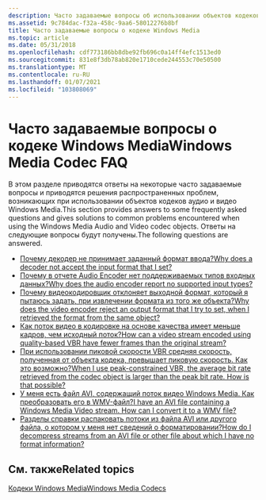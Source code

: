 ```yaml
---
description: Часто задаваемые вопросы об использовании объектов кодеков аудио и видео Windows Media.
ms.assetid: 9c784dac-f32a-458c-9aa6-58012276b8bf
title: Часто задаваемые вопросы о кодеке Windows Media
ms.topic: article
ms.date: 05/31/2018
ms.openlocfilehash: cdf773186bb8dbe92fb696c0a14ff4efc1513ed0
ms.sourcegitcommit: 831e8f3db78ab820e1710cede244553c70e50500
ms.translationtype: MT
ms.contentlocale: ru-RU
ms.lasthandoff: 01/07/2021
ms.locfileid: "103808069"
---
```

# <a name="windows-media-codec-faq"></a><span data-ttu-id="c4a84-103">Часто задаваемые вопросы о кодеке Windows Media</span><span class="sxs-lookup"><span data-stu-id="c4a84-103">Windows Media Codec FAQ</span></span>

<span data-ttu-id="c4a84-104">В этом разделе приводятся ответы на некоторые часто задаваемые вопросы и приводятся решения распространенных проблем, возникающих при использовании объектов кодеков аудио и видео Windows Media.</span><span class="sxs-lookup"><span data-stu-id="c4a84-104">This section provides answers to some frequently asked questions and gives solutions to common problems encountered when using the Windows Media Audio and Video codec objects.</span></span> <span data-ttu-id="c4a84-105">Ответы на следующие вопросы будут получены.</span><span class="sxs-lookup"><span data-stu-id="c4a84-105">The following questions are answered.</span></span>

-   [<span data-ttu-id="c4a84-106">Почему декодер не принимает заданный формат ввода?</span><span class="sxs-lookup"><span data-stu-id="c4a84-106">Why does a decoder not accept the input format that I set?</span></span>](whydoesadecoderdmonotaccepttheinputformatthatiset.md)
-   [<span data-ttu-id="c4a84-107">Почему в отчете Audio Encoder нет поддерживаемых типов входных данных?</span><span class="sxs-lookup"><span data-stu-id="c4a84-107">Why does the audio encoder report no supported input types?</span></span>](whydoestheaudioencoderdmoreportnosupportedinputtyp.md)
-   [<span data-ttu-id="c4a84-108">Почему видеокодировщик отклоняет выходной формат, который я пытаюсь задать, при извлечении формата из того же объекта?</span><span class="sxs-lookup"><span data-stu-id="c4a84-108">Why does the video encoder reject an output format that I try to set, when I retrieved the format from the same object?</span></span>](whydoesthevideoencoderdmorejectanoutputformatthati.md)
-   [<span data-ttu-id="c4a84-109">Как поток видео в кодировке на основе качества имеет меньше кадров, чем исходный поток?</span><span class="sxs-lookup"><span data-stu-id="c4a84-109">How can a video stream encoded using quality-based VBR have fewer frames than the original stream?</span></span>](howcanavideostreamencodedusingqualitybasedvbrhavef.md)
-   [<span data-ttu-id="c4a84-110">При использовании пиковой скорости VBR средняя скорость, полученная от объекта кодека, превышает пиковую скорость. Как это возможно?</span><span class="sxs-lookup"><span data-stu-id="c4a84-110">When I use peak-constrained VBR, the average bit rate retrieved from the codec object is larger than the peak bit rate. How is that possible?</span></span>](whenusingpeakconstrainedvbrtheaveragebitrateretrie.md)
-   [<span data-ttu-id="c4a84-111">У меня есть файл AVI, содержащий поток видео Windows Media. Как преобразовать его в WMV-файл?</span><span class="sxs-lookup"><span data-stu-id="c4a84-111">I have an AVI file containing a Windows Media Video stream. How can I convert it to a WMV file?</span></span>](ihaveanavifilecontainingawindowsmediavideostreamho.md)
-   [<span data-ttu-id="c4a84-112">Разделы справки распаковать потоки из файла AVI или другого файла, о котором у меня нет сведений о форматировании?</span><span class="sxs-lookup"><span data-stu-id="c4a84-112">How do I decompress streams from an AVI file or other file about which I have no format information?</span></span>](howdoidecompresswindowsmediacontentfromanaviorothe.md)

## <a name="related-topics"></a><span data-ttu-id="c4a84-113">См. также</span><span class="sxs-lookup"><span data-stu-id="c4a84-113">Related topics</span></span>

<dl> <dt>

[<span data-ttu-id="c4a84-114">Кодеки Windows Media</span><span class="sxs-lookup"><span data-stu-id="c4a84-114">Windows Media Codecs</span></span>](windows-media-codecs.md)
</dt> </dl>

 

 



